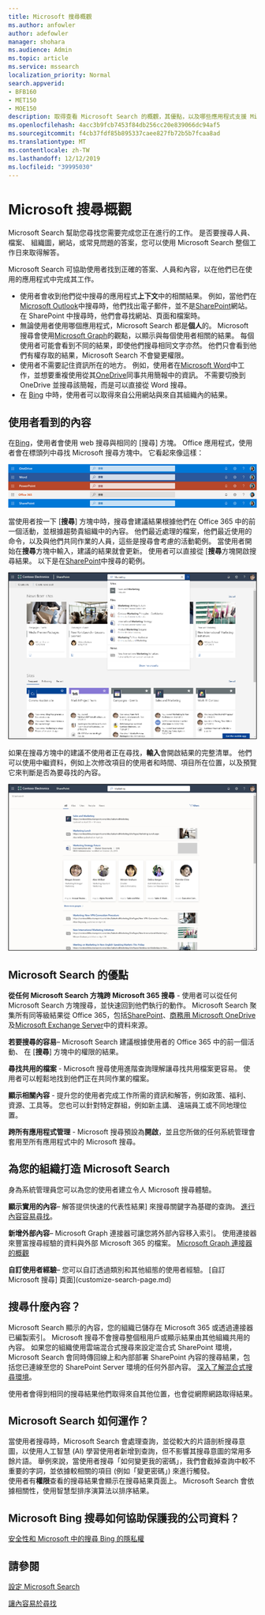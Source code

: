 ```yaml
---
title: Microsoft 搜尋概觀
ms.author: anfowler
author: adefowler
manager: shohara
ms.audience: Admin
ms.topic: article
ms.service: mssearch
localization_priority: Normal
search.appverid:
- BFB160
- MET150
- MOE150
description: 取得查看 Microsoft Search 的概觀，其優點，以及哪些應用程式支援 Microsoft Search。
ms.openlocfilehash: 4acc3b9fcb7453f84db256cc20e839066dc94af5
ms.sourcegitcommit: f4cb37fdf85b895337caee827fb72b5b7fcaa8ad
ms.translationtype: MT
ms.contentlocale: zh-TW
ms.lasthandoff: 12/12/2019
ms.locfileid: "39995030"
---
```

# <a name="overview-of-microsoft-search"></a>Microsoft 搜尋概觀

Microsoft Search 幫助您尋找您需要完成您正在進行的工作。 是否要搜尋人員、 檔案、 組織圖，網站，或常見問題的答案，您可以使用 Microsoft Search 整個工作日來取得解答。

Microsoft Search 可協助使用者找到正確的答案、人員和內容，以在他們已在使用的應用程式中完成其工作。

- 使用者會收到他們從中搜尋的應用程式**上下文**中的相關結果。 例如，當他們在[Microsoft Outlook](https://www.microsoft.com/outlook)中搜尋時，他們找出電子郵件，並不是[SharePoint](http://sharepoint.com/)網站。 在 SharePoint 中搜尋時，他們會尋找網站、頁面和檔案時。
- 無論使用者使用哪個應用程式，Microsoft Search 都是**個人**的。 Microsoft 搜尋會使用[Microsoft Graph](https://developer.microsoft.com/graph/)的觀點，以顯示與每個使用者相關的結果。 每個使用者可能會看到不同的結果，即使他們搜尋相同文字亦然。 他們只會看到他們有權存取的結果，Microsoft Search 不會變更權限。
- 使用者不需要記住資訊所在的地方。 例如，使用者在[Microsoft Word](https://products.office.com/word)中工作，並想要重複使用從其[OneDrive](https://onedrive.live.com/about/)同事共用簡報中的資訊。 不需要切換到 OneDrive 並搜尋該簡報，而是可以直接從 Word 搜尋。
- 在 [Bing](https://bing.com) 中時，使用者可以取得來自公用網站與來自其組織內的結果。

## <a name="what-users-see"></a>使用者看到的內容

在[Bing](https://bing.com)，使用者會使用 web 搜尋與相同的 [搜尋] 方塊。 Office 應用程式，使用者會在標頭列中尋找 Microsoft 搜尋方塊中。 它看起來像這樣：

![標題列中具有 Microsoft Search 方塊的應用程式視窗螢幕擷取畫面](media/Headings_520.png)

當使用者按一下 [**搜尋**] 方塊中時，搜尋會建議結果根據他們在 Office 365 中的前一個活動，並根據趨勢貴組織中的內容。 他們最近處理的檔案，他們最近使用的命令，以及與他們共同作業的人員，這些是搜尋會考慮的活動範例。 當使用者開始在**搜尋**方塊中輸入，建議的結果就會更新。 使用者可以直接從 [**搜尋**方塊開啟搜尋結果。 以下是在[SharePoint](http://sharepoint.com/)中搜尋的範例。

![具有查詢及建議結果的 Microsoft Search 方塊螢幕擷取畫面](media/SERP_text_520.png)

如果在搜尋方塊中的建議不使用者正在尋找，**輸入**會開啟結果的完整清單。 他們可以使用中繼資料，例如上次修改項目的使用者和時間、項目所在位置，以及預覽它來判斷是否為要尋找的內容。

![Microsoft Search 結果頁面的螢幕擷取畫面](media/search_box.png)

## <a name="benefits-of-microsoft-search"></a>Microsoft Search 的優點

**從任何 Microsoft Search 方塊跨 Microsoft 365 搜尋** - 使用者可以從任何 Microsoft Search 方塊搜尋，並快速回到他們執行的動作。 Microsoft Search 聚集所有同等級結果從 Office 365，包括[SharePoint](http://sharepoint.com/)、[商務用 Microsoft OneDrive](https://onedrive.live.com/about/business/)及[Microsoft Exchange Server](https://products.office.com/exchange/microsoft-exchange-server)中的資料來源。

**若要搜尋的容易**– Microsoft Search 建議根據使用者的 Office 365 中的前一個活動、 在 [**搜尋**] 方塊中的權限的結果。

**尋找共用的檔案** - Microsoft 搜尋使用進階查詢理解讓尋找共用檔案更容易。 使用者可以輕鬆地找到他們正在共同作業的檔案。

**顯示相關內容** - 提升您的使用者完成工作所需的資訊和解答，例如政策、福利、資源、工具等。 您也可以針對特定群組，例如新主講、 遠端員工或不同地理位置。

**跨所有應用程式管理** - Microsoft 搜尋預設為**開啟**，並且您所做的任何系統管理會套用至所有應用程式中的 Microsoft 搜尋。

## <a name="tailoring-microsoft-search-to-your-organization"></a>為您的組織打造 Microsoft Search

身為系統管理員您可以為您的使用者建立令人 Microsoft 搜尋體驗。 

**顯示實用的內容**– 解答提供快速的代表性結果] 來搜尋關鍵字為基礎的查詢。 [進行內容容易尋找](make-content-easy-to-find.md)。

**新增外部內容**– Microsoft Graph 連接器可讓您將外部內容移入索引。 使用連接器來豐富搜尋經驗的資料與外部 Microsoft 365 的檔案。 [Microsoft Graph 連接器的概觀](connectors-overview.md)

**自訂使用者經驗**– 您可以自訂透過類別和其他組態的使用者經驗。 [自訂 Microsoft 搜尋] 頁面](customize-search-page.md)

## <a name="what-content-is-searched"></a>搜尋什麼內容？

Microsoft Search 顯示的內容，您的組織已儲存在 Microsoft 365 或透過連接器已編製索引。 Microsoft 搜尋不會搜尋整個租用戶或顯示結果由其他組織共用的內容。 如果您的組織使用雲端混合式搜尋來設定混合式 SharePoint 環境，Microsoft Search 會同時傳回線上和內部部署 SharePoint 內容的搜尋結果，包括您已連線至您的 SharePoint Server 環境的任何外部內容。 [深入了解混合式搜尋環境](https://docs.microsoft.com/sharepoint/hybrid/learn-about-cloud-hybrid-search-for-sharepoint)。

使用者會得到相同的搜尋結果他們取得來自其他位置，也會從網際網路取得結果。

## <a name="how-does-microsoft-search-work"></a>Microsoft Search 如何運作？

當使用者搜尋時，Microsoft Search 會處理查詢，並從較大的片語剖析搜尋意圖，以使用人工智慧 (AI) 學習使用者新增到查詢，但不影響其搜尋意圖的常用多餘片語。 舉例來說，當使用者搜尋「如何變更我的密碼」，我們會截掉查詢中較不重要的字詞，並依據較相關的項目 (例如「變更密碼」) 來進行觸發。  
使用者有**權限**查看的搜尋結果會顯示在搜尋結果頁面上。 Microsoft Search 會依據相關性，使用智慧型排序演算法以排序結果。

## <a name="how-does-microsoft-search-in-bing-help-protect-my-company-data"></a>Microsoft Bing 搜尋如何協助保護我的公司資料？

[安全性和 Microsoft 中的搜尋 Bing 的隱私權](security-for-search.md)

## <a name="see-also"></a>請參閱

[設定 Microsoft Search](setup-microsoft-search.md)

[讓內容易於尋找](make-content-easy-to-find.md)
